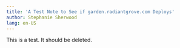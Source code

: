 ```yaml
---
title: 'A Test Note to See if garden.radiantgrove.com Deploys'
author: Stephanie Sherwood
lang: en-US
---
```


This is a test. It should be deleted.